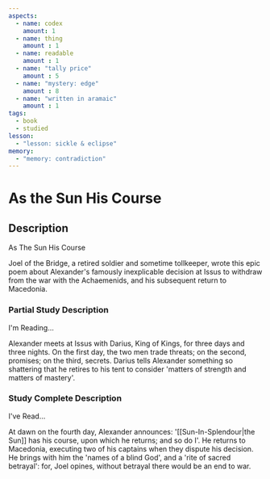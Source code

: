```yaml
---
aspects: 
  - name: codex
    amount: 1
  - name: thing
    amount : 1
  - name: readable
    amount : 1
  - name: "tally price"
    amount : 5
  - name: "mystery: edge"
    amount : 8
  - name: "written in aramaic"
    amount : 1
tags:
  - book
  - studied
lesson:
  - "lesson: sickle & eclipse"
memory:
  - "memory: contradiction"
---
```


# As the Sun His Course

## Description
As The Sun His Course

Joel of the Bridge, a retired soldier and sometime tollkeeper, wrote this epic poem about Alexander's famously inexplicable decision at Issus to withdraw from the war with the Achaemenids, and his subsequent return to Macedonia.
### Partial Study Description
I'm Reading...

Alexander meets at Issus with Darius, King of Kings, for three days and three nights. On the first day, the two men trade threats; on the second, promises; on the third, secrets. Darius tells Alexander something so shattering that he retires to his tent to consider 'matters of strength and matters of mastery'.
### Study Complete Description
I've Read...

At dawn on the fourth day, Alexander announces: '[[Sun-In-Splendour|the Sun]] has his course, upon which he returns; and so do I'. He returns to Macedonia, executing two of his captains when they dispute his decision. He brings with him the 'names of a blind God', and a 'rite of sacred betrayal': for, Joel opines, without betrayal there would be an end to war.